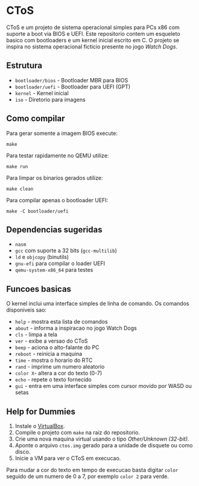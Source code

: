 # CToS

CToS e um projeto de sistema operacional simples para PCs x86 com suporte a boot via BIOS e UEFI. Este repositorio contem um esqueleto basico com bootloaders e um kernel inicial escrito em C. O projeto se inspira no sistema operacional ficticio presente no jogo *Watch Dogs*.

## Estrutura

- `bootloader/bios`  - Bootloader MBR para BIOS
- `bootloader/uefi`  - Bootloader para UEFI (GPT)
- `kernel`           - Kernel inicial
- `iso`              - Diretorio para imagens

## Como compilar

Para gerar somente a imagem BIOS execute:

```
make
```

Para testar rapidamente no QEMU utilize:

```
make run
```

Para limpar os binarios gerados utilize:

```
make clean
```

Para compilar apenas o bootloader UEFI:

```
make -C bootloader/uefi
```

## Dependencias sugeridas

- `nasm`
- `gcc` com suporte a 32 bits (`gcc-multilib`)
- `ld` e `objcopy` (binutils)
- `gnu-efi` para compilar o loader UEFI
- `qemu-system-x86_64` para testes


## Funcoes basicas

O kernel inclui uma interface simples de linha de comando. Os comandos disponiveis sao:

- `help`   - mostra esta lista de comandos
- `about`  - informa a inspiracao no jogo Watch Dogs
- `cls`    - limpa a tela
- `ver`    - exibe a versao do CToS
- `beep`   - aciona o alto-falante do PC
- `reboot` - reinicia a maquina
- `time`   - mostra o horario do RTC
- `rand`   - imprime um numero aleatorio
- `color X`- altera a cor do texto (0-7)
- `echo`   - repete o texto fornecido
- `gui`    - entra em uma interface simples com cursor movido por WASD ou setas

## Help for Dummies

1. Instale o [VirtualBox](https://www.virtualbox.org/).
2. Compile o projeto com `make` na raiz do repositorio.
3. Crie uma nova maquina virtual usando o tipo *Other/Unknown (32-bit)*.
4. Aponte o arquivo `ctos.img` gerado para a unidade de disquete ou como disco.
5. Inicie a VM para ver o CToS em execucao.

Para mudar a cor do texto em tempo de execucao basta digitar `color` seguido de
um numero de 0 a 7, por exemplo `color 2` para verde.
